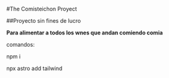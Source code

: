 #The Comisteichon Proyect

##Proyecto sin fines de lucro

**Para alimentar a todos los wnes que andan comiendo comia**


comandos:

npm i

npx astro add tailwind